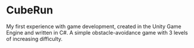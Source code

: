 # CubeRun
My first experience with game development, created in the Unity Game Engine and written in C#.
A simple obstacle-avoidance game with 3 levels of increasing difficulty.
